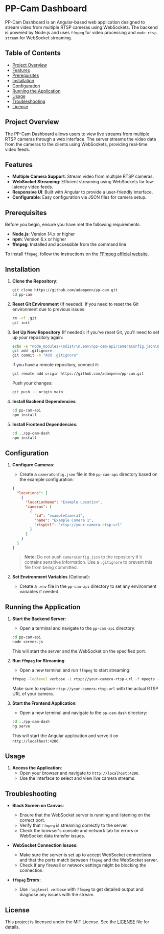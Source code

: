 # PP-Cam Dashboard

PP-Cam Dashboard is an Angular-based web application designed to stream video from multiple RTSP cameras using WebSockets. The backend is powered by Node.js and uses `ffmpeg` for video processing and `node-rtsp-stream` for WebSocket streaming.

## Table of Contents

- [Project Overview](#project-overview)
- [Features](#features)
- [Prerequisites](#prerequisites)
- [Installation](#installation)
- [Configuration](#configuration)
- [Running the Application](#running-the-application)
- [Usage](#usage)
- [Troubleshooting](#troubleshooting)
- [License](#license)

## Project Overview

The PP-Cam Dashboard allows users to view live streams from multiple RTSP cameras through a web interface. The server streams the video data from the cameras to the clients using WebSockets, providing real-time video feeds.

## Features

- **Multiple Camera Support**: Stream video from multiple RTSP cameras.
- **WebSocket Streaming**: Efficient streaming using WebSockets for low-latency video feeds.
- **Responsive UI**: Built with Angular to provide a user-friendly interface.
- **Configurable**: Easy configuration via JSON files for camera setup.

## Prerequisites

Before you begin, ensure you have met the following requirements:

- **Node.js**: Version 14.x or higher
- **npm**: Version 6.x or higher
- **ffmpeg**: Installed and accessible from the command line

To install `ffmpeg`, follow the instructions on the [FFmpeg official website](https://ffmpeg.org/download.html).

## Installation

1. **Clone the Repository**:
   ```bash
   git clone https://github.com/adampenn/pp-cam.git
   cd pp-cam
   ```

2. **Reset Git Environment** (If needed):
   If you need to reset the Git environment due to previous issues:
   
   ```bash
   rm -rf .git
   git init
   ```

3. **Set Up New Repository** (If needed):
   If you've reset Git, you'll need to set up your repository again:
   
   ```bash
   echo -e "node_modules/\ndist/\n.env\npp-cam-api/cameraConfig.json\n" > .gitignore
   git add .gitignore
   git commit -m "Add .gitignore"
   ```

   If you have a remote repository, connect it:

   ```bash
   git remote add origin https://github.com/adampenn/pp-cam.git
   ```

   Push your changes:

   ```bash
   git push -u origin main
   ```

4. **Install Backend Dependencies**:
   ```bash
   cd pp-cam-api
   npm install
   ```

5. **Install Frontend Dependencies**:
   ```bash
   cd ../pp-cam-dash
   npm install
   ```

## Configuration

1. **Configure Cameras**:
   - Create a `cameraConfig.json` file in the `pp-cam-api` directory based on the example configuration:
   
   ```json
   {
     "locations": [
       {
         "locationName": "Example Location",
         "cameras": [
           {
             "id": "exampleCamera1",
             "name": "Example Camera 1",
             "rtspUrl": "rtsp://your-camera-rtsp-url"
           }
         ]
       }
     ]
   }
   ```

   > **Note**: Do not push `cameraConfig.json` to the repository if it contains sensitive information. Use a `.gitignore` to prevent this file from being committed.

2. **Set Environment Variables** (Optional):
   - Create a `.env` file in the `pp-cam-api` directory to set any environment variables if needed.

## Running the Application

1. **Start the Backend Server**:
   - Open a terminal and navigate to the `pp-cam-api` directory:
   ```bash
   cd pp-cam-api
   node server.js
   ```
   This will start the server and the WebSocket on the specified port.

2. **Run `ffmpeg` for Streaming**:
   - Open a new terminal and run `ffmpeg` to start streaming:
   ```bash
   ffmpeg -loglevel verbose -i rtsp://your-camera-rtsp-url -f mpegts -codec:v mpeg1video -s 640x480 -b:v 1000k -bf 0 -muxdelay 0.001 tcp://localhost:3000
   ```
   Make sure to replace `rtsp://your-camera-rtsp-url` with the actual RTSP URL of your camera.

3. **Start the Frontend Application**:
   - Open a new terminal and navigate to the `pp-cam-dash` directory:
   ```bash
   cd ../pp-cam-dash
   ng serve
   ```
   This will start the Angular application and serve it on `http://localhost:4200`.

## Usage

1. **Access the Application**:
   - Open your browser and navigate to `http://localhost:4200`.
   - Use the interface to select and view live camera streams.

## Troubleshooting

- **Black Screen on Canvas**:
  - Ensure that the WebSocket server is running and listening on the correct port.
  - Verify that `ffmpeg` is streaming correctly to the server.
  - Check the browser's console and network tab for errors or WebSocket data transfer issues.

- **WebSocket Connection Issues**:
  - Make sure the server is set up to accept WebSocket connections and that the ports match between `ffmpeg` and the WebSocket server.
  - Check if any firewall or network settings might be blocking the connection.

- **`ffmpeg` Errors**:
  - Use `-loglevel verbose` with `ffmpeg` to get detailed output and diagnose any issues with the stream.

## License

This project is licensed under the MIT License. See the [LICENSE](LICENSE) file for details.